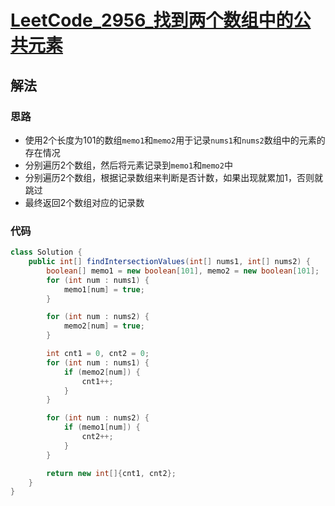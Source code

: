 # [LeetCode_2956_找到两个数组中的公共元素](https://leetcode.cn/problems/find-common-elements-between-two-arrays)
## 解法
### 思路
- 使用2个长度为101的数组`memo1`和`memo2`用于记录`nums1`和`nums2`数组中的元素的存在情况
- 分别遍历2个数组，然后将元素记录到`memo1`和`memo2`中
- 分别遍历2个数组，根据记录数组来判断是否计数，如果出现就累加1，否则就跳过
- 最终返回2个数组对应的记录数
### 代码
```java
class Solution {
    public int[] findIntersectionValues(int[] nums1, int[] nums2) {
        boolean[] memo1 = new boolean[101], memo2 = new boolean[101];
        for (int num : nums1) {
            memo1[num] = true;
        }

        for (int num : nums2) {
            memo2[num] = true;
        }

        int cnt1 = 0, cnt2 = 0;
        for (int num : nums1) {
            if (memo2[num]) {
                cnt1++;
            }
        }

        for (int num : nums2) {
            if (memo1[num]) {
                cnt2++;
            }
        }

        return new int[]{cnt1, cnt2};
    }
}
```